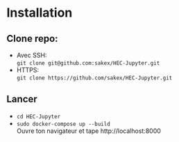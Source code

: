 # Installation

## Clone repo:

-   Avec SSH:  
    `git clone git@github.com:sakex/HEC-Jupyter.git`
-   HTTPS:  
    `git clone https://github.com/sakex/HEC-Jupyter.git`

## Lancer

-   `cd HEC-Jupyter`
-   `sudo docker-compose up --build`  
    Ouvre ton navigateur et tape http://localhost:8000
